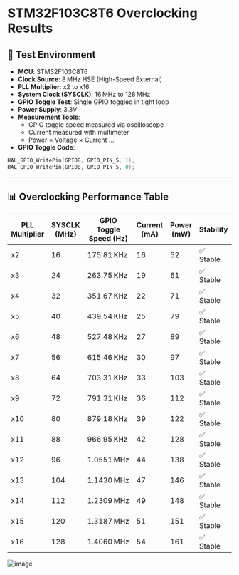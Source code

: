 # STM32F103C8T6 Overclocking Results

## 🔧 Test Environment

- **MCU**: STM32F103C8T6  
- **Clock Source**: 8 MHz HSE (High-Speed External)  
- **PLL Multiplier**: x2 to x16  
- **System Clock (SYSCLK)**: 16 MHz to 128 MHz  
- **GPIO Toggle Test**: Single GPIO toggled in tight loop  
- **Power Supply**: 3.3V  
- **Measurement Tools**:
  - GPIO toggle speed measured via oscilloscope
  - Current measured with multimeter
  - Power = Voltage × Current
...
- **GPIO Toggle Code**:
```c
HAL_GPIO_WritePin(GPIOB, GPIO_PIN_5, 1);
HAL_GPIO_WritePin(GPIOB, GPIO_PIN_5, 0);
```
---

## 📊 Overclocking Performance Table

| PLL Multiplier | SYSCLK (MHz) | GPIO Toggle Speed (Hz) | Current (mA) | Power (mW) | Stability |
|----------------|---------------|--------------------------|---------------|-------------|------------|
| x2             | 16            | 175.81 KHz               | 16            | 52          | ✅ Stable  |
| x3             | 24            | 263.75 KHz               | 19            | 61          | ✅ Stable  |
| x4             | 32            | 351.67 KHz               | 22            | 71          | ✅ Stable  |
| x5             | 40            | 439.54 KHz               | 25            | 79          | ✅ Stable  |
| x6             | 48            | 527.48 KHz               | 27            | 89          | ✅ Stable  |
| x7             | 56            | 615.46 KHz               | 30            | 97          | ✅ Stable  |
| x8             | 64            | 703.31 KHz               | 33            | 103         | ✅ Stable  |
| x9             | 72            | 791.31 KHz               | 36            | 112         | ✅ Stable  |
| x10            | 80            | 879.18 KHz               | 39            | 122         | ✅ Stable  |
| x11            | 88            | 966.95 KHz               | 42            | 128         | ✅ Stable  |
| x12            | 96            | 1.0551 MHz               | 44            | 138         | ✅ Stable  |
| x13            | 104           | 1.1430 MHz               | 47            | 146         | ✅ Stable  |
| x14            | 112           | 1.2309 MHz               | 49            | 148         | ✅ Stable  |
| x15            | 120           | 1.3187 MHz               | 51            | 151         | ✅ Stable  |
| x16            | 128           | 1.4060 MHz               | 54            | 161         | ✅ Stable  |


![image](https://github.com/user-attachments/assets/c6167676-f366-4714-bdff-1b2fed33110d)
